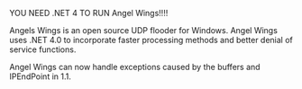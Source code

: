 YOU NEED .NET 4 TO RUN Angel Wings!!!!

Angels Wings is an open source UDP flooder for Windows. Angel Wings uses .NET 4.0 to incorporate faster processing methods and better denial of service functions.

Angel Wings can now handle exceptions caused by the buffers and IPEndPoint in 1.1.